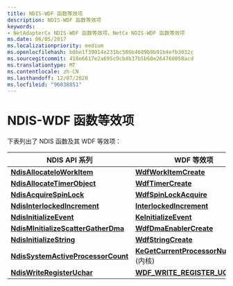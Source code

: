 ```yaml
---
title: NDIS-WDF 函数等效项
description: NDIS-WDF 函数等效项
keywords:
- NetAdapterCx NDIS-WDF 函数等效项，NetCx NDIS-WDF 函数等效项
ms.date: 06/05/2017
ms.localizationpriority: medium
ms.openlocfilehash: b0be1f39014e231bc586b4609b9b91b4efb3032c
ms.sourcegitcommit: 418e6617e2a695c9cb4b37b5b60e264760858acd
ms.translationtype: MT
ms.contentlocale: zh-CN
ms.lasthandoff: 12/07/2020
ms.locfileid: "96838851"
---
```

# <a name="ndis-wdf-function-equivalents"></a>NDIS-WDF 函数等效项

下表列出了 NDIS 函数及其 WDF 等效项：

|NDIS API 系列|WDF 等效项|
|-|-|
|[**NdisAllocateIoWorkItem**](/windows-hardware/drivers/ddi/ndis/nf-ndis-ndisallocateioworkitem)|[**WdfWorkItemCreate**](/windows-hardware/drivers/ddi/wdfworkitem/nf-wdfworkitem-wdfworkitemcreate)|
|[**NdisAllocateTimerObject**](/windows-hardware/drivers/ddi/ndis/nf-ndis-ndisallocatetimerobject)|[**WdfTimerCreate**](/windows-hardware/drivers/ddi/wdftimer/nf-wdftimer-wdftimercreate)|
|[**NdisAcquireSpinLock**](/windows-hardware/drivers/ddi/ndis/nf-ndis-ndisacquirespinlock)|[**WdfSpinLockAcquire**](/previous-versions/windows/hardware/drivers/ff550040(v=vs.85))|
|[**NdisInterlockedIncrement**](/windows-hardware/drivers/ddi/ndis/nf-ndis-ndisinterlockedincrement)|[**InterlockedIncrement**](/windows-hardware/drivers/ddi/wdm/nf-wdm-interlockedincrement)|
|[**NdisInitializeEvent**](/windows-hardware/drivers/ddi/ndis/nf-ndis-ndisinitializeevent)|[**KeInitializeEvent**](/windows-hardware/drivers/ddi/wdm/nf-wdm-keinitializeevent)|
|[**NdisMInitializeScatterGatherDma**](/previous-versions/windows/hardware/network/ff553543(v=vs.85))|[**WdfDmaEnablerCreate**](/windows-hardware/drivers/ddi/wdfdmaenabler/nf-wdfdmaenabler-wdfdmaenablercreate)|
|[**NdisInitializeString**](/windows-hardware/drivers/ddi/ndis/nf-ndis-ndisinitializestring)|[**WdfStringCreate**](/windows-hardware/drivers/ddi/wdfstring/nf-wdfstring-wdfstringcreate)|
|[**NdisSystemActiveProcessorCount**](/windows-hardware/drivers/ddi/ndis/nf-ndis-ndissystemactiveprocessorcount)|[**KeGetCurrentProcessorNumberEx**](/windows-hardware/drivers/ddi/ntddk/nf-ntddk-kegetcurrentprocessornumberex) (内核) |
|[**NdisWriteRegisterUchar**](/windows-hardware/drivers/ddi/ndis/nf-ndis-ndiswriteregisteruchar)|[**WDF_WRITE_REGISTER_UCHAR**](/windows-hardware/drivers/ddi/wdfhwaccess/nf-wdfhwaccess-wdf_write_register_uchar)|
